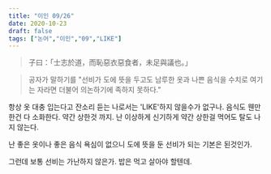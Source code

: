 ```yaml
---
title: "이인 09/26"
date: 2020-10-23
draft: false
tags: ["논어","이인","09","LIKE"]
---
```


> 子曰：「士志於道，而恥惡衣惡食者，未足與議也。」

> 공자가 말하기를 "선비가 도에 뜻을 두고도 남루한 옷과 나쁜 음식을
> 수치로 여기는 자라면 더불어 의논하기에 족하지 못하다."

항상 옷 대충 입는다고 잔소리 듣는 나로서는 'LIKE'하지 않을수가 없구나.
음식도 웬만한건 다 소화한다. 약간 상한것 까지.
난 이상하게 신기하게 약간 상한걸 먹어도 탈도 나지 않는다.

난 좋은 옷이나 좋은 음식 욕심이 없으니
도에 뜻을 둔 선비가 되는 기본은 된것인가.

그런데 보통 선비는 가난하지 않은가.
밥은 먹고 살아야 할텐데.
